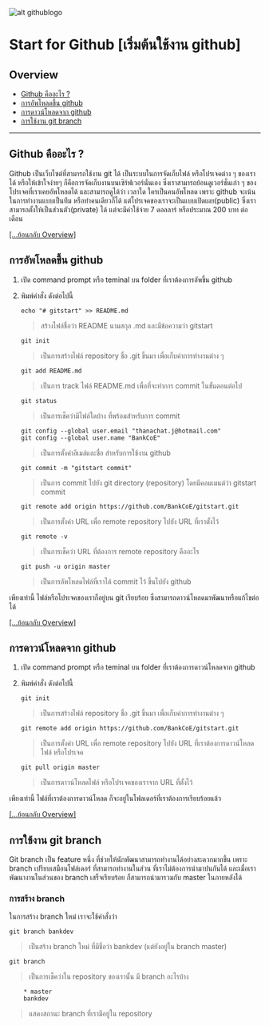 ﻿![alt githublogo](https://3.bp.blogspot.com/-yc8DO17D1do/WmC6HX7KAhI/AAAAAAAABSw/D2iPGjKom9grVPOcsuVwFTAjsyRivs6oACLcBGAs/s1600/githublogo.png "Start for Github")
# Start for Github [เริ่มต้นใช้งาน github]
## Overview
+ [Github คืออะไร ?](#github-คืออะไร-)
+ [การอัพโหลดขึ้น github](#การอัพโหลดขึ้น-github)
+ [การดาวน์โหลดจาก github](#การดาวน์โหลดจาก-github)
+ [การใช้งาน git branch](#การใช้งาน-git-branch)
---
## Github คืออะไร ?
Github เป็นเว็บไซต์ที่สามารถใช้งาน git ได้ เป็นระบบในการจัดเก็บไฟล์ หรือโปรเจคต่าง ๆ ของเราได้ หรือให้เข้าใจง่ายๆ ก็คือการจัดเก็บงานบนเซิร์ฟเวอร์นั่นเอง 
ซึ่งเราสามารถย้อนดูเวอร์ชั่นเก่า ๆ ของโปรเจคที่เราเคยอัพโหลดได้ และสามารถดูได้ว่า เวลาใด ใครเป็นคนอัพโหลด เพราะ github จะเน้นในการทำงานแบบเป็นทีม 
หรือทำคนเดียวก็ได้ แต่โปรเจคของเราจะเป็นแบบเปิดเผย(public) ซึ่งเราสามารถตั้งให้เป็นส่วนตัว(private) ได้ แต่จะมีค่าใช้จ่าย 7 ดอลลาร์ หรือประมาณ 200 บาท ต่อเดือน

[[...ย้อนกลับ Overview]](#overview)
## การอัพโหลดขึ้น github
1. เปิด command prompt หรือ teminal บน folder ที่เราต้องการอัพขึ้น github
2. พิมพ์คำสั่ง ดังต่อไปนี้

	```
	echo "# gitstart" >> README.md
	```
	> สร้างไฟล์ชื่อว่า README นามสกุล .md และมีข้อความว่า gitstart
	```
	git init
	```
	> เป็นการสร้างไฟล์ repository ชื่อ .git ขึ้นมา เพื่อเก็บค่าการทำงานต่าง ๆ 
	```
	git add README.md
	```
	> เป็นการ track ไฟล์ README.md เพื่อที่จะทำการ commit ในขั้นตอนต่อไป
	```
	git status
	```
	> เป็นการเช็คว่ามีไฟล์ใดบ้าง ที่พร้อมสำหรับการ commit
	```
	git config --global user.email "thanachat.j@hotmail.com"
	git config --global user.name "BankCoE"
	```
	> เป็นการตั้งค่าอีเมล์และชื่อ สำหรับการใช้งาน github
	```
	git commit -m "gitstart commit"
	```
	> เป็นการ commit ไปยัง git directory (repository) โดยมีคอมเมนต์ว่า gitstart commit
	```
	git remote add origin https://github.com/BankCoE/gitstart.git
	```
	> เป็นการตั้งค่า URL เพื่อ remote repository ไปยัง URL ที่เราตั้งไว้
	```
	git remote -v
	```
	> เป็นการเช็คว่า URL ที่ต้องการ remote repository คืออะไร
	```
	git push -u origin master
	```
	> เป็นการอัพโหลดไฟล์ที่เราได้ commit ไว้ ขึ้นไปยัง github 

เพียงเท่านี้ ไฟล์หรือโปรเจคของเราก็อยู่บน git เรียบร้อย ซึ่งสามารถดาวน์โหลดมาพัฒนาหรือแก้ไขต่อได้

[[...ย้อนกลับ Overview]](#overview)
## การดาวน์โหลดจาก github
1. เปิด command prompt หรือ teminal บน folder ที่เราต้องการดาวน์โหลดจาก github
2. พิมพ์คำสั่ง ดังต่อไปนี้

	```
	git init
	```
	> เป็นการสร้างไฟล์ repository ชื่อ .git ขึ้นมา เพื่อเก็บค่าการทำงานต่าง ๆ 
	```
	git remote add origin https://github.com/BankCoE/gitstart.git
	```
	> เป็นการตั้งค่า URL เพื่อ remote repository ไปยัง URL ที่เราต้องการดาวน์โหลดไฟล์ หรือโปรเจค
	```
	git pull origin master
	```
	> เป็นการดาวน์โหลดไฟล์ หรือโปรเจคของเราจาก URL ที่ตั้งไว้

เพียงเท่านี้ ไฟล์ที่เราต้องการดาวน์โหลด ก็จะอยู่ในโฟลเดอร์ที่เราต้องการเรียบร้อยแล้ว

[[...ย้อนกลับ Overview]](#overview)
## การใช้งาน git  branch
Git branch เป็น feature หนึ่ง ที่ช่วยให้นักพัฒนาสามารถทำงานได้อย่างสะดวกมากขึ้น เพราะ branch เปรียบเสมือนโฟล์เดอร์ ที่สามารถทำงานในส่วน
ที่เราไม่ต้องการนำมาปนกันได้ และเมื่อเราพัฒนางานในส่วนของ branch เสร็จเรียบร้อย ก็สามารถนำมารวมกับ master ในภายหลังได้
### การสร้าง branch
ในการสร้าง branch ใหม่ เราจะใช้คำสั่งว่า
```
git branch bankdev
```
> เป็นสร้าง branch ใหม่ ที่มีชื่อว่า bankdev (แต่ยังอยู่ใน branch master)
```
git branch
```
> เป็นการเช็คว่าใน repository ของเรานั้น มี branch อะไรบ้าง
```
	* master
	bankdev
```
> แสดงสถานะ branch ที่เรามีอยู่ใน repository



